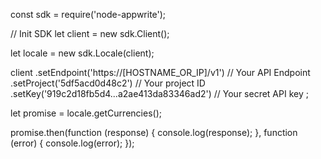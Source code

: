 const sdk = require('node-appwrite');

// Init SDK
let client = new sdk.Client();

let locale = new sdk.Locale(client);

client
    .setEndpoint('https://[HOSTNAME_OR_IP]/v1') // Your API Endpoint
    .setProject('5df5acd0d48c2') // Your project ID
    .setKey('919c2d18fb5d4...a2ae413da83346ad2') // Your secret API key
;

let promise = locale.getCurrencies();

promise.then(function (response) {
    console.log(response);
}, function (error) {
    console.log(error);
});